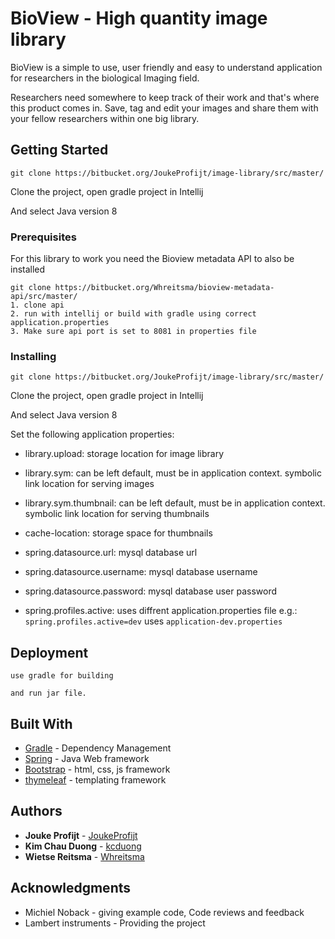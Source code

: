 # BioView - High quantity image library

BioView is  a simple to use, user friendly and easy to understand application for researchers in the biological Imaging field.

Researchers need somewhere to keep track of their work and that's where this product comes in. Save, tag and edit your images and share them with your fellow researchers within one big library.


## Getting Started

```
git clone https://bitbucket.org/JoukeProfijt/image-library/src/master/
```

Clone the project, open gradle project in Intellij

And select Java version 8
### Prerequisites

For this library to work you need the Bioview metadata API to also be installed

```
git clone https://bitbucket.org/Whreitsma/bioview-metadata-api/src/master/
1. clone api
2. run with intellij or build with gradle using correct application.properties
3. Make sure api port is set to 8081 in properties file
```

### Installing


```
git clone https://bitbucket.org/JoukeProfijt/image-library/src/master/
```

Clone the project, open gradle project in Intellij

And select Java version 8

Set the following application properties:

* library.upload: storage location for image library

* library.sym: can be left default, must be in application context. symbolic link location for serving images

* library.sym.thumbnail: can be left default, must be in application context. symbolic link location for serving thumbnails

* cache-location: storage space for thumbnails

* spring.datasource.url: mysql database url

* spring.datasource.username: mysql database username

* spring.datasource.password: mysql database user password

* spring.profiles.active: uses diffrent application.properties file e.g.:
`spring.profiles.active=dev` uses `application-dev.properties`

## Deployment

```
use gradle for building

and run jar file.
```

## Built With

* [Gradle](https://gradle.org/) - Dependency Management
* [Spring](https://spring.io/) - Java Web framework
* [Bootstrap](https://getbootstrap.com/) - html, css, js framework
* [thymeleaf](https://www.thymeleaf.org) - templating framework

## Authors

* **Jouke Profijt** - [JoukeProfijt](https://bitbucket.org/JoukeProfijt/)
* **Kim Chau Duong** - [kcduong](https://bitbucket.org/kcduong/)
* **Wietse Reitsma** - [Whreitsma](https://bitbucket.org/Whreitsma/)


## Acknowledgments

* Michiel Noback - giving example code, Code reviews and feedback
* Lambert instruments - Providing the project
